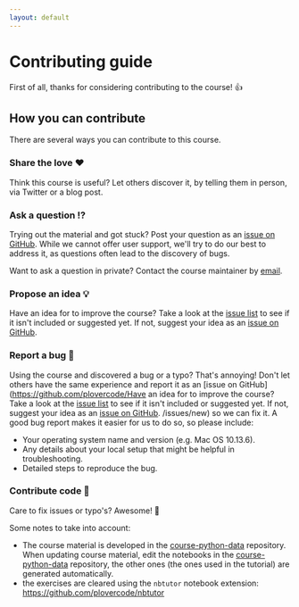 ```yaml
---
layout: default
---
```


# Contributing guide

First of all, thanks for considering contributing to the course! 👍

## How you can contribute

There are several ways you can contribute to this course.

### Share the love ❤️

Think this course is useful? Let others discover it, by telling them in person, via Twitter or a blog post.

### Ask a question ⁉️

Trying out the material and got stuck? Post your question as an [issue on GitHub](https://github.com/plovercode/course-python-data/issues). While we cannot offer user support, we'll try to do our best to address it, as questions often lead to the discovery of bugs.

Want to ask a question in private? Contact the course maintainer by [email](jorisvandenbossche@gmail.com).

### Propose an idea 💡

Have an idea for to improve the course? Take a look at the [issue list](https://github.com/plovercode/course-python-data/issues) to see if it isn't included or suggested yet. If not, suggest your idea as an [issue on GitHub](https://github.com/plovercode/course-python-data/issues/new).

### Report a bug 🐛

Using the course and discovered a bug or a typo? That's annoying! Don't let others have the same experience and report it as an [issue on GitHub](https://github.com/plovercode/Have an idea for to improve the course? Take a look at the [issue list](https://github.com/plovercode/course-python-data/issues) to see if it isn't included or suggested yet. If not, suggest your idea as an [issue on GitHub](https://github.com/plovercode/course-python-data/issues/new).
/issues/new) so we can fix it. A good bug report makes it easier for us to do so, so please include:

* Your operating system name and version (e.g. Mac OS 10.13.6).
* Any details about your local setup that might be helpful in troubleshooting.
* Detailed steps to reproduce the bug.

### Contribute code 📝

Care to fix issues or typo's? Awesome! 👏

Some notes to take into account:

- The course material is developed in the [course-python-data](https://github.com/plovercode/course-python-data) repository. When updating course material, edit the notebooks in the [course-python-data](https://github.com/plovercode/course-python-data) repository, the other ones (the ones used in the tutorial) are generated automatically.
- the exercises are cleared using the `nbtutor` notebook extension: <https://github.com/plovercode/nbtutor>



